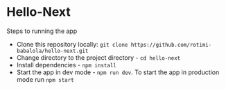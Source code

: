 # Hello-Next

Steps to running the app
- Clone this repository locally: `git clone https://github.com/rotimi-babalola/hello-next.git`
- Change directory to the project directory - `cd hello-next`
- Install dependencies - `npm install`
- Start the app in dev mode -  `npm run dev`. To start the app in production mode run `npm start`
